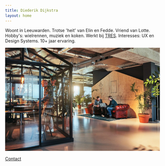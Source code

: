 ```yaml
---
title: Diederik Dijkstra
layout: home
---
```


Woont in Leeuwarden. Trotse 'heit' van Elin en Fedde. Vriend van Lotte. Hobby's: wielrennen, muziek en koken. Werkt bij [TRES](https://tres.nl). Interesses: UX en Design Systems. 10+ jaar ervaring.

![TRES](assets/img/tres.jpg)

[Contact](https://twitter.com/dydric)